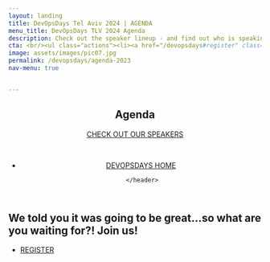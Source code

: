 ```yaml
---
layout: landing
title: DevOpsDays Tel Aviv 2024 | AGENDA 
menu_title: DevOpsDays TLV 2024 Agenda
description: Check out the speaker lineup - and find out who is speaking at DevOpsDays TLV 2023 with co-located events Cloud Native & OSS Day and Statscraft! 
cta: <br/><ul class="actions"><li><a href="/devopsdays#register" class="button special fit" target="_blank"> REGISTER NOW</a></li></ul>&nbsp;<ul class="actions"><li><a href="/devopsdays" class="button fit"><span class="icon alt fa-home"></span> BACK TO DEVOPSDAYS </a></li></ul>
image: assets/images/pic07.jpg
permalink: /devopsdays/agenda-2023
nav-menu: true


---
```


<!-- Main -->
<div id="main" class="alt">

<!-- One -->
<section id="one">
	<div class="inner">
		<header class="major">
			<h1>Agenda</h1> 
         <a href="/devopsdays/speakers-2023" class="button next scrolly">CHECK OUT OUR SPEAKERS</a> 
		 <br/>
		<p>&nbsp;</p>
		 <ul class="actions"><li><a href="/devopsdays" class="button fit"><span class="icon alt fa-home"></span> DEVOPSDAYS HOME </a></li></ul>

		</header>

        
<script type="text/javascript" src="https://sessionize.com/api/v2/dhotxgef/view/GridSmart"></script>       
      
</div>

<div class="inner">
			<h2>We told you it was going to be great...so what are you waiting for?! Join us!</h2>
<ul class="actions">
                    <li><a href="/devopsdays#register" class="button next">REGISTER</a></li>
                </ul>

